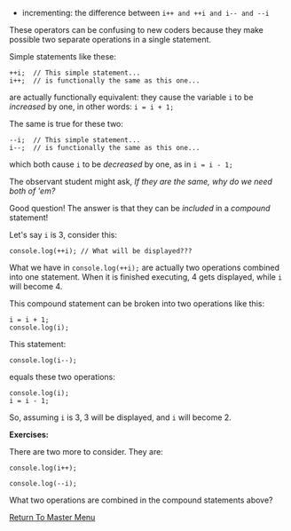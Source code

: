  - incrementing: the difference between `i++ and ++i and i-- and --i` 

These operators can be confusing to new coders because they make possible two separate operations in a single statement. 

Simple statements like these:
```
++i;  // This simple statement...
i++;  // is functionally the same as this one...
```
are actually functionally equivalent: they cause the variable `i` to be *increased* by one, in other words: `i = i + 1;`

The same is true for these two:
```
--i;  // This simple statement...
i--;  // is functionally the same as this one...
```
which both cause `i` to be *decreased* by one, as in `i = i - 1;`

The observant student might ask, *If they are the same, why do we need both of 'em?*

Good question! The answer is that they can be *included* in a *compound*  statement! 

Let's say `i` is 3, consider this:
```
console.log(++i); // What will be displayed???
```
What we have in `console.log(++i);` are actually two operations combined into one statement. When it is finished executing,  4 gets displayed, while `i` will become 4.

This compound statement can be broken into two operations like this:
```
i = i + 1;
console.log(i); 
```

This statement:
```
console.log(i--); 
```
equals these two operations:

```
console.log(i);
i = i - 1; 
```
So, assuming `i` is 3, 3 will be displayed, and `i` will become 2.

**Exercises:**

There are two more to consider. They are:
```
console.log(i++); 
```
```
console.log(--i); 
```
What two operations are combined in the compound statements above?

[Return To Master Menu](http://www.codecademy.com/groups/advanced-javascript-coders/discussions/53307af3631fe9e8de00103b#discussion-53307af3631fe9e8de00103b)